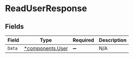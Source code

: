 # ReadUserResponse


## Fields

| Field                                               | Type                                                | Required                                            | Description                                         |
| --------------------------------------------------- | --------------------------------------------------- | --------------------------------------------------- | --------------------------------------------------- |
| `Data`                                              | [*components.User](../../models/components/user.md) | :heavy_minus_sign:                                  | N/A                                                 |